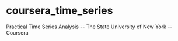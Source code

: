 # coursera_time_series
Practical Time Series Analysis -- The State University of New York -- Coursera
